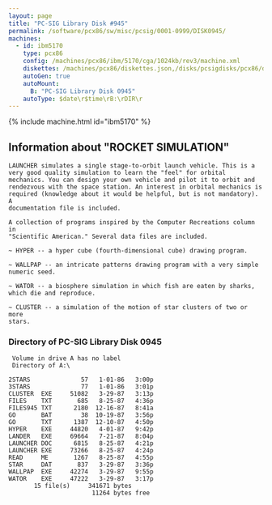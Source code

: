 ```yaml
---
layout: page
title: "PC-SIG Library Disk #945"
permalink: /software/pcx86/sw/misc/pcsig/0001-0999/DISK0945/
machines:
  - id: ibm5170
    type: pcx86
    config: /machines/pcx86/ibm/5170/cga/1024kb/rev3/machine.xml
    diskettes: /machines/pcx86/diskettes.json,/disks/pcsigdisks/pcx86/diskettes.json
    autoGen: true
    autoMount:
      B: "PC-SIG Library Disk 0945"
    autoType: $date\r$time\rB:\rDIR\r
---
```


{% include machine.html id="ibm5170" %}

## Information about "ROCKET SIMULATION"

    LAUNCHER simulates a single stage-to-orbit launch vehicle. This is a
    very good quality simulation to learn the "feel" for orbital
    mechanics. You can design your own vehicle and pilot it to orbit and
    rendezvous with the space station. An interest in orbital mechanics is
    required (knowledge about it would be helpful, but is not mandatory). A
    documentation file is included.
    
    A collection of programs inspired by the Computer Recreations column in
    "Scientific American." Several data files are included.
    
    ~ HYPER -- a hyper cube (fourth-dimensional cube) drawing program.
    
    ~ WALLPAP -- an intricate patterns drawing program with a very simple
    numeric seed.
    
    ~ WATOR -- a biosphere simulation in which fish are eaten by sharks,
    which die and reproduce.
    
    ~ CLUSTER -- a simulation of the motion of star clusters of two or more
    stars.

### Directory of PC-SIG Library Disk 0945

     Volume in drive A has no label
     Directory of A:\

    2STARS              57   1-01-86   3:00p
    3STARS              77   1-01-86   3:01p
    CLUSTER  EXE     51082   3-29-87   3:13p
    FILES    TXT       685   8-25-87   4:36p
    FILES945 TXT      2180  12-16-87   8:41a
    GO       BAT        38  10-19-87   3:56p
    GO       TXT      1387  12-10-87   4:50p
    HYPER    EXE     44820   4-01-87   9:42p
    LANDER   EXE     69664   7-21-87   8:04p
    LAUNCHER DOC      6815   8-25-87   4:21p
    LAUNCHER EXE     73266   8-25-87   4:24p
    READ     ME       1267   8-25-87   4:55p
    STAR     DAT       837   3-29-87   3:36p
    WALLPAP  EXE     42274   3-29-87   9:55p
    WATOR    EXE     47222   3-29-87   3:17p
           15 file(s)     341671 bytes
                           11264 bytes free
